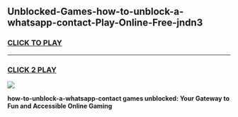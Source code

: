 
## Unblocked-Games-how-to-unblock-a-whatsapp-contact-Play-Online-Free-jndn3
<h3>
<a href="https://premium76.site?title=how-to-unblock-a-whatsapp-contact&ref=26A">CLICK TO PLAY</a></h3>
<hr>

<h3>
<a href="https://premium76.site?title=how-to-unblock-a-whatsapp-contact&ref=26A">CLICK 2 PLAY</a>
  
</h3>

<a href="https://premium76.site?title=how-to-unblock-a-whatsapp-contact&ref=26A"><img src="https://clearcache.store/games.png"></a>


**how-to-unblock-a-whatsapp-contact games unblocked: Your Gateway to Fun and Accessible Online Gaming**
